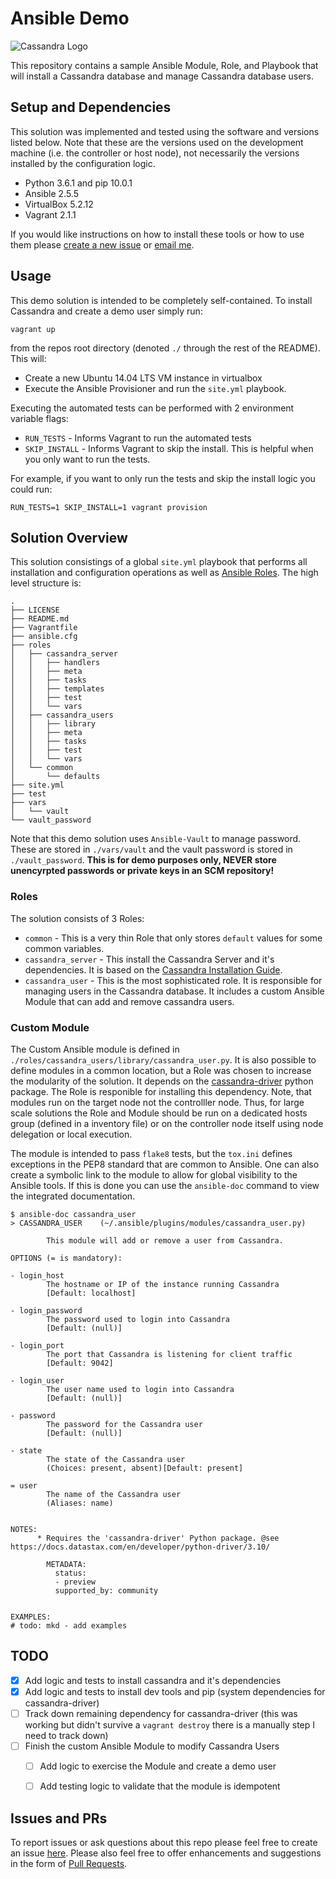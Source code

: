 # Ansible Demo

![Cassandra Logo](https://upload.wikimedia.org/wikipedia/commons/thumb/5/5e/Cassandra_logo.svg/500px-Cassandra_logo.svg.png)

This repository contains a sample Ansible Module, Role, and Playbook that will install a Cassandra database and manage Cassandra database users. 

## Setup and Dependencies
This solution was implemented and tested using the software and versions listed below. Note that these are the versions used on the development machine (i.e. the controller or host node), not necessarily the versions installed by the configuration logic. 
* Python 3.6.1 and pip 10.0.1
* Ansible 2.5.5
* VirtualBox 5.2.12
* Vagrant 2.1.1

If you would like instructions on how to install these tools or how to use them please [create a new issue](https://github.com/mdeangelo272/ansible-demo/issues/new) or [email me](mailto:iam@mdeangelo272.me).

## Usage
This demo solution is intended to be completely self-contained. To install Cassandra and create a demo user simply run:
```
vagrant up
```
from the repos root directory (denoted `./` through the rest of the README). This will:
* Create a new Ubuntu 14.04 LTS VM instance in virtualbox
* Execute the Ansible Provisioner and run the `site.yml` playbook. 

Executing the automated tests can be performed with 2 environment variable flags:
* `RUN_TESTS` - Informs Vagrant to run the automated tests
* `SKIP_INSTALL` - Informs Vagrant to skip the install. This is helpful when you only want to run the tests. 

For example, if you want to only run the tests and skip the install logic you could run:
``` 
RUN_TESTS=1 SKIP_INSTALL=1 vagrant provision
```

## Solution Overview
This solution consistings of a global `site.yml` playbook that performs all installation and configuration operations as well as [Ansible Roles](https://docs.ansible.com/ansible/2.5/user_guide/playbooks_reuse_roles.html). The high level structure is: 

```
.
├── LICENSE
├── README.md
├── Vagrantfile
├── ansible.cfg
├── roles
│   ├── cassandra_server
│   │   ├── handlers
│   │   ├── meta
│   │   ├── tasks
│   │   ├── templates
│   │   ├── test
│   │   └── vars
│   ├── cassandra_users
│   │   ├── library
│   │   ├── meta
│   │   ├── tasks
│   │   ├── test
│   │   └── vars
│   └── common
│       └── defaults
├── site.yml
├── test
├── vars
│   └── vault
└── vault_password
```

Note that this demo solution uses `Ansible-Vault` to manage password. These are stored in `./vars/vault` and the vault password is stored in `./vault_password`. **This is for demo purposes only, NEVER store unencyrpted passwords or private keys in an SCM repository!**


### Roles
The solution consists of 3 Roles: 
* `common` - This is a very thin Role that only stores `default` values for some common variables. 
* `cassandra_server` - This install the Cassandra Server and it's dependencies. It is based on the [Cassandra Installation Guide](http://cassandra.apache.org/doc/latest/getting_started/installing.html). 
* `cassandra_user` - This is the most sophisticated role. It is responsible for managing users in the Cassandra database. It includes a custom Ansible Module that can add and remove cassandra users. 

### Custom Module
The Custom Ansible module is defined in `./roles/cassandra_users/library/cassandra_user.py`. It is also possible to define modules in a common location, but a Role was chosen to increase the modularity of the solution. It depends on the [cassandra-driver](https://github.com/datastax/python-driver/) python package. The Role is responible for installing this dependency. Note, that modules run on the target node not the controlller node. Thus, for large scale solutions the Role and Module should be run on a dedicated hosts group (defined in a inventory file) or on the controller node itself using node delegation or local execution. 

The module is intended to pass `flake8` tests, but the `tox.ini` defines exceptions in the PEP8 standard that are common to Ansible. One can also create a symbolic link to the module to allow for global visibility to the Ansible tools. If this is done you can use the `ansible-doc` command to view the integrated documentation. 
```
$ ansible-doc cassandra_user
> CASSANDRA_USER    (~/.ansible/plugins/modules/cassandra_user.py)

        This module will add or remove a user from Cassandra.

OPTIONS (= is mandatory):

- login_host
        The hostname or IP of the instance running Cassandra
        [Default: localhost]

- login_password
        The password used to login into Cassandra
        [Default: (null)]

- login_port
        The port that Cassandra is listening for client traffic
        [Default: 9042]

- login_user
        The user name used to login into Cassandra
        [Default: (null)]

- password
        The password for the Cassandra user
        [Default: (null)]

- state
        The state of the Cassandra user
        (Choices: present, absent)[Default: present]

= user
        The name of the Cassandra user
        (Aliases: name)


NOTES:
      * Requires the 'cassandra-driver' Python package. @see https://docs.datastax.com/en/developer/python-driver/3.10/

        METADATA:
          status:
          - preview
          supported_by: community


EXAMPLES:
# todo: mkd - add examples
```

## TODO
* [x] Add logic and tests to install cassandra and it's dependencies
* [x] Add logic and tests to install dev tools and pip (system dependencies for cassandra-driver)
* [ ] Track down remaining dependency for cassandra-driver (this was working but didn't survive a `vagrant destroy` there is a manually step I need to track down)
* [ ] Finish the custom Ansible Module to modify Cassandra Users
  * [ ] Add logic to exercise the Module and create a demo user
  * [ ] Add testing logic to validate that the module is idempotent


## Issues and PRs
To report issues or ask questions about this repo please feel free to create an issue [here](https://github.com/mdeangelo272/ansible-demo/issues/new). Please also feel free to offer enhancements and suggestions in the form of [Pull Requests](https://github.com/mdeangelo272/ansible-demo/pulls).
